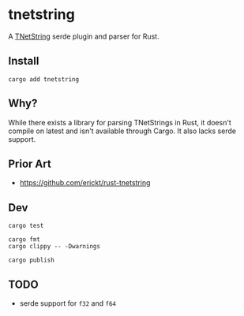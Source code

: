 # tnetstring

A [TNetString](https://tnetstrings.info) serde plugin and parser for Rust.

## Install

```shell
cargo add tnetstring
```

## Why?

While there exists a library for parsing TNetStrings in Rust, it doesn't
compile on latest and isn't available through Cargo. It also lacks serde
support.

## Prior Art

- <https://github.com/erickt/rust-tnetstring>

## Dev

```shell
cargo test

cargo fmt
cargo clippy -- -Dwarnings

cargo publish
```

## TODO

- serde support for `f32` and `f64`
